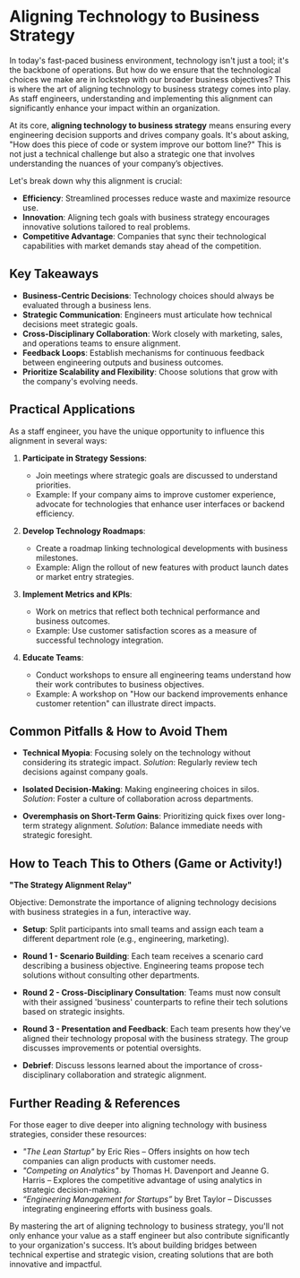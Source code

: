 # Aligning Technology to Business Strategy

In today's fast-paced business environment, technology isn't just a tool; it's the backbone of operations. But how do we ensure that the technological choices we make are in lockstep with our broader business objectives? This is where the art of aligning technology to business strategy comes into play. As staff engineers, understanding and implementing this alignment can significantly enhance your impact within an organization.

At its core, **aligning technology to business strategy** means ensuring every engineering decision supports and drives company goals. It's about asking, "How does this piece of code or system improve our bottom line?" This is not just a technical challenge but also a strategic one that involves understanding the nuances of your company’s objectives.

Let's break down why this alignment is crucial:

- **Efficiency**: Streamlined processes reduce waste and maximize resource use.
- **Innovation**: Aligning tech goals with business strategy encourages innovative solutions tailored to real problems.
- **Competitive Advantage**: Companies that sync their technological capabilities with market demands stay ahead of the competition.

## Key Takeaways

- **Business-Centric Decisions**: Technology choices should always be evaluated through a business lens.
- **Strategic Communication**: Engineers must articulate how technical decisions meet strategic goals.
- **Cross-Disciplinary Collaboration**: Work closely with marketing, sales, and operations teams to ensure alignment.
- **Feedback Loops**: Establish mechanisms for continuous feedback between engineering outputs and business outcomes.
- **Prioritize Scalability and Flexibility**: Choose solutions that grow with the company's evolving needs.

## Practical Applications

As a staff engineer, you have the unique opportunity to influence this alignment in several ways:

1. **Participate in Strategy Sessions**:
   - Join meetings where strategic goals are discussed to understand priorities.
   - Example: If your company aims to improve customer experience, advocate for technologies that enhance user interfaces or backend efficiency.

2. **Develop Technology Roadmaps**:
   - Create a roadmap linking technological developments with business milestones.
   - Example: Align the rollout of new features with product launch dates or market entry strategies.

3. **Implement Metrics and KPIs**:
   - Work on metrics that reflect both technical performance and business outcomes.
   - Example: Use customer satisfaction scores as a measure of successful technology integration.

4. **Educate Teams**:
   - Conduct workshops to ensure all engineering teams understand how their work contributes to business objectives.
   - Example: A workshop on "How our backend improvements enhance customer retention" can illustrate direct impacts.

## Common Pitfalls & How to Avoid Them

- **Technical Myopia**: Focusing solely on the technology without considering its strategic impact. *Solution*: Regularly review tech decisions against company goals.
  
- **Isolated Decision-Making**: Making engineering choices in silos. *Solution*: Foster a culture of collaboration across departments.

- **Overemphasis on Short-Term Gains**: Prioritizing quick fixes over long-term strategy alignment. *Solution*: Balance immediate needs with strategic foresight.

## How to Teach This to Others (Game or Activity!)

**"The Strategy Alignment Relay"**

Objective: Demonstrate the importance of aligning technology decisions with business strategies in a fun, interactive way.

- **Setup**: Split participants into small teams and assign each team a different department role (e.g., engineering, marketing).
  
- **Round 1 - Scenario Building**: Each team receives a scenario card describing a business objective. Engineering teams propose tech solutions without consulting other departments.
  
- **Round 2 - Cross-Disciplinary Consultation**: Teams must now consult with their assigned 'business' counterparts to refine their tech solutions based on strategic insights.

- **Round 3 - Presentation and Feedback**: Each team presents how they've aligned their technology proposal with the business strategy. The group discusses improvements or potential oversights.
  
- **Debrief**: Discuss lessons learned about the importance of cross-disciplinary collaboration and strategic alignment.

## Further Reading & References

For those eager to dive deeper into aligning technology with business strategies, consider these resources:

- *"The Lean Startup"* by Eric Ries – Offers insights on how tech companies can align products with customer needs.
- *"Competing on Analytics"* by Thomas H. Davenport and Jeanne G. Harris – Explores the competitive advantage of using analytics in strategic decision-making.
- *“Engineering Management for Startups”* by Bret Taylor – Discusses integrating engineering efforts with business goals.

By mastering the art of aligning technology to business strategy, you'll not only enhance your value as a staff engineer but also contribute significantly to your organization's success. It’s about building bridges between technical expertise and strategic vision, creating solutions that are both innovative and impactful.